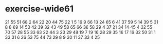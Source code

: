 # exercise-wide61
21
55
51
68
2
64
22
20
44
75
22
1
5
16
9
66
13
24
65
6
41
37
59
5
14
39
5
31
8
8
69
14
53
42
39
32
43
49
58
65
66
36
58
29
4
37
21
34
14
45
4
32
55
70
57
28
55
33
63
22
44
3
23
29
48
19
7
19
16
28
29
35
16
17
16
32
50
31
1
33
31
6
26
53
75
44
73
29
8
9
30
11
37
33
4
25
